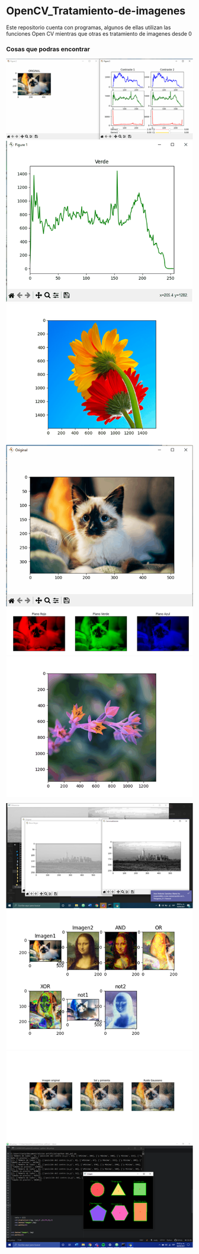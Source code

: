# OpenCV_Tratamiento-de-imagenes
Este repositorio cuenta con programas, algunos de ellas utilizan las funciones Open CV mientras que otras es tratamiento de imagenes desde 0

### Cosas que podras encontrar
![brillo](https://github.com/taniadah/OpenCV_Tratamiento-de-imagenes/blob/main/BrilloyContraste/BrilloYContraste.gif)<br>
![ecualizacion](https://github.com/taniadah/OpenCV_Tratamiento-de-imagenes/blob/main/Ecualizacion/Ecualizacion.gif)<br>
![flores](https://github.com/taniadah/OpenCV_Tratamiento-de-imagenes/blob/main/Flores/Flores.gif)<br>
![operaciones](https://github.com/taniadah/OpenCV_Tratamiento-de-imagenes/blob/main/Operaciones/Operaciones.gif)<br>
![planos](https://github.com/taniadah/OpenCV_Tratamiento-de-imagenes/blob/main/Planos/Planos.gif)<br>
![promedio](https://github.com/taniadah/OpenCV_Tratamiento-de-imagenes/blob/main/Rotacion/Rotacion.gif)<br>


![ecual](https://github.com/taniadah/OpenCV_Tratamiento-de-imagenes/blob/main/Ecualizacion/ecual.png)
![operacionesL](https://github.com/taniadah/OpenCV_Tratamiento-de-imagenes/blob/main/OperacionesLogicas/Resultado.png)
![ruido](https://github.com/taniadah/OpenCV_Tratamiento-de-imagenes/blob/main/Ruido/Figure_1.png)
![poligonos](https://github.com/taniadah/OpenCV_Tratamiento-de-imagenes/blob/main/det_pol/pr3.png)



